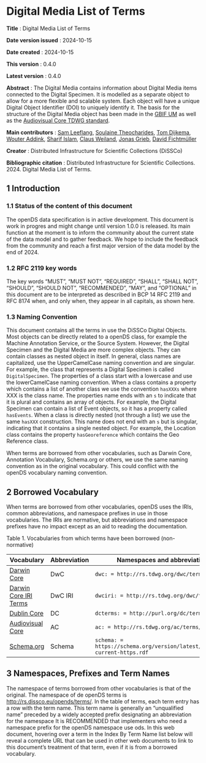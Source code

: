 # Digital Media List of Terms 

**Title**
: Digital Media List of Terms

**Date version issued**
: 2024-10-15

**Date created**
: 2024-10-15

**This version**
: 0.4.0

**Latest version**
: 0.4.0

**Abstract**
: The Digital Media contains information about Digital Media items connected to the Digital Specimen.
It is modelled as a separate object to allow for a more flexible and scalable system.
Each object will have a unique Digital Object Identifier (DOI) to uniquely identify it.
The basis for the structure of the Digital Media object has been made in the [GBIF UM](https://www.gbif.org/composition/HjlTr705BctcnaZkcjRJq/gbif-new-data-model) as well as the [Audiovisual Core TDWG standard](https://ac.tdwg.org/termlist/).


**Main contributors**
: [Sam Leeflang](https://orcid.org/0000-0002-5669-2769), [Soulaine Theocharides](https://orcid.org/0000-0001-7573-4330), [Tom Dijkema](https://orcid.org/0000-0001-9790-9277), [Wouter Addink](https://orcid.org/0000-0002-3090-1761), [Sharif Islam](https://orcid.org/0000-0001-8050-0299), [Claus Weiland](https://orcid.org/0000-0003-0351-6523), [Jonas Grieb](https://orcid.org/0000-0002-8876-1722), [David Fichtmüller](https://orcid.org/0000-0002-0829-5849)

**Creator**
: Distributed Infrastructure for Scientific Collections (DiSSCo)

**Bibliographic citation**
: Distributed Infrastructure for Scientific Collections. 2024. Digital Media List of Terms.

## 1 Introduction <span id="1-introduction"></span>

### 1.1 Status of the content of this document <span id="11-status-of-the-content-of-this-document"></span>

The openDS data specification is in active development.
This document is work in progres and might change until version 1.0.0 is released.
Its main function at the moment is to inform the community about the current state of the data model and to gather
feedback.
We hope to include the feedback from the community and reach a first major version of the data model by the end of 2024.

### 1.2 RFC 2119 key words <span id="12-rfc-2119-key-words"></span>

The key words “MUST”, “MUST NOT”, “REQUIRED”, “SHALL”, “SHALL NOT”, “SHOULD”, “SHOULD NOT”, “RECOMMENDED”, “MAY”, and
“OPTIONAL” in this document are to be interpreted as described in BCP 14 RFC 2119 and RFC 8174 when, and only when, they
appear in all capitals, as shown here.

### 1.3 Naming Convention <span id="13-categories-of-terms"></span>

This document contains all the terms in use the DiSSCo Digital Objects.
Most objects can be directly related to a openDS class, for example the Machine Annotation Service, or the Source System.
However, the Digital Specimen and the Digital Media are more complex objects.
They can contain classes as nested object in itself.
In general, class names are capitalized, use the UpperCamelCase naming convention and are singular.
For example, the class that represents a Digital Specimen is called `DigitalSpecimen`.
The properties of a class start with a lowercase and use the lowerCamelCase naming convention.
When a class contains a property which contains a list of another class we use the convention `hasXXXs` where XXX is the class name.
The properties name ends with an `s` to indicate that it is plural and contains an array of objects.
For example, the Digital Specimen can contain a list of Event objects, so it has a property called `hasEvents`.
When a class is directly nested (not through a list) we use the same `hasXXX` construction.
This name does not end with an `s` but is singular, indicating that it contains a single nested object.
For example, the Location class contains the property `hasGeoreference` which contains the Geo Reference class.  

When terms are borrowed from other vocabularies, such as Darwin Core, Annotation Vocabulary, Schema.org or others, we
use the same naming convention as in the original vocabulary.
This could conflict with the openDS vocabulary naming convention.

## 2 Borrowed Vocabulary <span id="2-borrowed-vocabulary"></span>

When terms are borrowed from other vocabularies, openDS uses the IRIs, common abbreviations, and namespace prefixes in
use in those vocabularies. The IRIs are normative, but abbreviations and namespace prefixes have no impact except as an
aid to reading the documentation.

Table 1. Vocabularies from which terms have been borrowed (non-normative)

| Vocabulary                                                 | Abbreviation | Namespaces and abbreviations                                               |
|------------------------------------------------------------|--------------|----------------------------------------------------------------------------|
| [Darwin Core](https://dwc.tdwg.org/terms/)                 | DwC          | `dwc: = http://rs.tdwg.org/dwc/terms/`                                     |    
| [Darwin Core IRI Terms](https://dwc.tdwg.org/terms/)       | DwC IRI      | `dwciri: = http://rs.tdwg.org/dwc/terms/`                                  |                              
| [Dublin Core](http://dublincore.org/documents/dcmi-terms/) | DC           | `dcterms: = http://purl.org/dc/terms/`                                     |
| [Audiovisual Core](https://ac.tdwg.org/termlist/)          | AC           | `ac: = http://rs.tdwg.org/ac/terms/`                                       |
| [Schema.org](https://schema.org/)                                | Schema       | `schema: =  https://schema.org/version/latest/schemaorg-current-https.rdf` |

## 3 Namespaces, Prefixes and Term Names <span id="3-namespace-prefixes-term-names"></span>

The namespace of terms borrowed from other vocabularies is that of the original.
The namespace of de openDS terms is http://rs.dissco.eu/opends/terms/. In the table of terms, each term entry has a row
with the term name.
This term name is generally an “unqualified name” preceded by a widely accepted prefix designating an abbreviation for
the namespace It is RECOMMENDED that implementers who need a namespace prefix for the openDS namespace use ods.
In this web document, hovering over a term in the Index By Term Name list below will reveal a complete URL that can be
used in other web documents to link to this document’s treatment of that term, even if it is from a borrowed vocabulary. 
